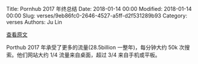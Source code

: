 Title: Pornhub 2017 年终总结
Date: 2018-01-14 00:00
Modified: 2018-01-14 00:00
Slug: verses/9eb86fc0-2646-4527-a5ff-d2f531289b93
Category: verses
Authors: Ju Lin

[查看原文](https://www.pornhub.com/insights/2017-year-in-review)

Porthub 2017 年承受了更多的流量(28.5billion 一整年)，每分钟大约 50k 次搜索。他们网站大约 1/4 流量来自桌面，超过 3/4 来自手机或平板。
